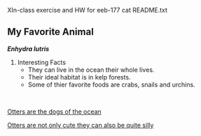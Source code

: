 XIn-class exercise and HW for eeb-177 
cat README.txt

## My Favorite Animal   <br>
***Enhydra lutris***  

1. Interesting Facts  
    + They can live in the ocean their whole lives.  
    + Their ideal habitat is in kelp forests.  
    + Some of thier favorite foods are crabs, snails and urchins. 
<br>

[Otters are the dogs of the ocean](https://upload.wikimedia.org/wikipedia/commons/0/02/Sea_Otter_%28Enhydra_lutris%29_%2825169790524%29_crop.jpg)
<br>

[Otters are not only cute they can also be quite silly](https://youtu.be/ptkytDOVFN0)
<br>

